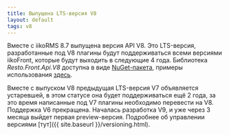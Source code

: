 ```yaml
---
title: Выпущена LTS-версия V8
layout: default
tags: v8
---
```

Вместе с iikoRMS 8.7 выпущена версия API V8. Это LTS-версия, разработанные под V8 плагины будут поддерживаться всеми версиями iikoFront, которые будут выходить в следующие 4 года. Библиотека *Resto.Front.Api.V8* доступна в виде [NuGet-пакета](https://www.nuget.org/packages/Resto.Front.Api.V8/), примеры использования [здесь](https://github.com/iiko/front.api.sdk/tree/master/sample/v8).

Вместе с выпуском V8 предыдущая LTS-версия V7 объявляется устаревшей, в этом статусе она будет поддерживаться ещё 2 года, за это время написанные под V7 плагины необходимо перевести на V8. Поддержка V6 прекращена. Началась разработка V9, и уже через 3 месяца выйдет первая preview-версия. Подробнее об управлении версиями [тут]({{ site.baseurl }}/versioning.html).